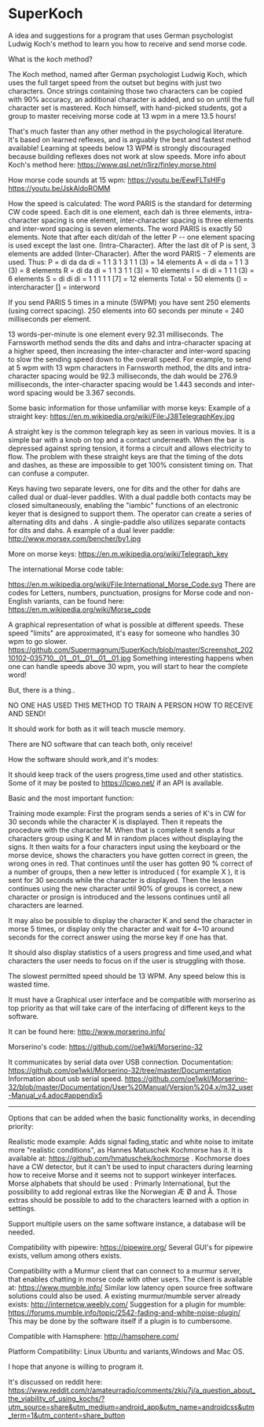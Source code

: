 # SuperKoch
A idea and suggestions for a program that uses German psychologist Ludwig Koch's method to learn you how to receive and send morse code.



What is the koch method? 

The Koch method, named after German psychologist Ludwig Koch, which uses the full target speed from the outset but begins with just two characters. Once strings containing those two characters can be copied with 90% accuracy, an additional character is added, and so on until the full character set is mastered. 
Koch himself, with hand-picked students, got a group to master receiving morse code at 13 wpm in a mere 13.5 hours!

That's much faster than any other method in the psychological literature.
It's based on learned reflexes, and is arguably the best and fastest method available! 
Learning at speeds below 13 WPM is strongly discouraged because building reflexes does not work at slow speeds. 
More info about Koch's method here: https://www.qsl.net/n1irz/finley.morse.html

How morse code sounds at 15 wpm: 
https://youtu.be/EewFLTsHlFg
https://youtu.be/JskAldoROMM

How the speed is calculated:
The word PARIS is the standard for determing CW code speed. Each dit is one element, each dah is three elements, intra-character spacing is one element, inter-character spacing is three elements and inter-word spacing is seven elements. The word PARIS is exactly 50 elements.
Note that after each dit/dah of the letter P -- one element spacing is used except the last one. (Intra-Character).
After the last dit of P is sent, 3 elements are added (Inter-Character). After the word PARIS - 7 elements are used.
Thus:
P = di da da di = 1 1 3 1 3 1 1 (3) = 14 elements
A = di da = 1 1 3 (3) = 8 elements
R = di da di = 1 1 3 1 1 (3) = 10 elements
I = di di = 1 1 1 (3) = 6 elements
S = di di di = 1 1 1 1 1 [7] = 12 elements
Total = 50 elements
() = intercharacter
[] = interword

If you send PARIS 5 times in a minute (5WPM) you have sent 250 elements (using correct spacing). 
250 elements into 60 seconds per minute = 240 milliseconds per element.

13 words-per-minute is one element every 92.31 milliseconds.
The Farnsworth method sends the dits and dahs and intra-character spacing at a higher speed, 
then increasing the inter-character and inter-word spacing to slow the sending speed down to the overall speed. 
For example, to send at 5 wpm with 13 wpm characters in Farnsworth method, 
the dits and intra-character spacing would be 92.3 milliseconds, the dah would be 276.9 milliseconds, 
the inter-character spacing would be 1.443 seconds and inter-word spacing would be 3.367 seconds. 

Some basic information for those unfamiliar with morse keys: Example of a straight key: https://en.m.wikipedia.org/wiki/File:J38TelegraphKey.jpg

A straight key is the common telegraph key as seen in various movies. It is a simple bar with a knob on top and a contact underneath. When the bar is depressed against spring tension, it forms a circuit and allows electricity to flow. 
The problem with these straight keys are that the timing of the dots and dashes, as these are impossible to get 100% consistent timing on. That can confuse a computer.

Keys having two separate levers, one for dits and the other for dahs are called dual or dual-lever paddles. 
With a dual paddle both contacts may be closed simultaneously, enabling the "iambic" functions of an electronic keyer that is designed to support them. 
The operator can create a series of alternating dits and dahs . A single-paddle also utilizes separate contacts for dits and dahs. 
A example of a dual lever paddle: http://www.morsex.com/bencher/by1.jpg

More on morse keys: https://en.m.wikipedia.org/wiki/Telegraph_key


The international Morse code table:

https://en.m.wikipedia.org/wiki/File:International_Morse_Code.svg There are codes for Letters, numbers, punctuation, prosigns for Morse code and non-English variants, can be found here: https://en.m.wikipedia.org/wiki/Morse_code


A graphical representation of what is possible at different speeds. These speed "limits" are approximated, it's easy for someone who handles 30 wpm to go slower. https://github.com/Supermagnum/SuperKoch/blob/master/Screenshot_20210102-035710__01__01__01__01__01.jpg Something interesting happens when one can handle speeds above 30 wpm, you will start to hear the complete word!

But, there is a thing..

NO ONE HAS USED THIS METHOD TO TRAIN A PERSON HOW TO RECEIVE AND SEND!

It should work for both as it will teach muscle memory.

There are NO software that can teach both, only receive!


How the software should work,and it's modes:

It should keep track of the users progress,time used and other statistics. 
Some of it may be posted to https://lcwo.net/ if an API is available.

Basic and the most important function:

Training mode example: First the program sends a series of K's in CW for 30 seconds while the character K is displayed. Then it repeats the procedure with the character M. When that is complete it sends a four characters group using K and M in random places without displaying the signs. It then waits for a four characters input using the keyboard or the morse device, shows the characters you have gotten correct in green, the wrong ones in red. 
That continues until the user has gotten 90 % correct of a number of groups, then a new letter is introduced ( for example X ), it is sent for 30 seconds while the character is displayed. 
Then the lesson continues using the new character until 90% of groups is correct, a new character or prosign is introduced and the lessons continues until all characters are learned.
 
It may also be possible to display the character K and send the character in morse 5 times, or display only the character and wait for 4~10 around seconds for the correct answer using the morse key if one has that.

It should also display statistics of a users progress and time used,and what characters the user needs to focus on if the user is struggling with those. 

The slowest permitted speed should be 13 WPM. Any speed below this is wasted time.

It must have a Graphical user interface and be compatible with morserino as top priority as that will take care of the interfacing of different keys to the software. 

It can be found here: http://www.morserino.info/

Morserino's code: https://github.com//oe1wkl/Morserino-32 

It communicates by serial data over USB connection.
Documentation: https://github.com/oe1wkl/Morserino-32/tree/master/Documentation
Information about usb serial speed.
https://github.com/oe1wkl/Morserino-32/blob/master/Documentation/User%20Manual/Version%204.x/m32_user-Manual_v4.adoc#appendix5



------------------

Options that can be added when the basic functionality works, in decending priority:

Realistic mode example: Adds signal fading,static and white noise to imitate more "realistic conditions", as Hannes Matuschek Kochmorse has it. It is available at: https://github.com/hmatuschek/kochmorse . Kochmorse does have a CW detector, but it can't be used to input characters during learning how to receive Morse and it seems not to support winkeyer interfaces.
Morse alphabets that should be used : Primarly International, but the possibility to add regional extras like the Norwegian Æ Ø and Å. 
Those extras should be possible to add to the characters learned with a option in settings.

Support multiple users on the same software instance, a database will be needed. 

Compatibility with pipewire:
https://pipewire.org/
Several GUI's for pipewire exists, vellum among others exists. 

Compatibility with a Murmur client that can connect to a murmur server, that enables chatting in morse code with other users. The client is available at: https://www.mumble.info/ Similar low latency open source free software solutions could also be used.
A existing murmur/mumble server  already exists: http://internetcw.weebly.com/
Suggestion for a plugin for mumble: https://forums.mumble.info/topic/2542-fading-and-white-noise-plugin/ This may be done by the software itself if a plugin is to cumbersome.

Compatible with Hamsphere: http://hamsphere.com/

Platform Compatibility: Linux Ubuntu and variants,Windows and Mac OS. 

I hope that anyone is willing to program it.

It's discussed on reddit here:
https://www.reddit.com/r/amateurradio/comments/zkiu7j/a_question_about_the_viability_of_using_kochs/?utm_source=share&utm_medium=android_app&utm_name=androidcss&utm_term=1&utm_content=share_button
